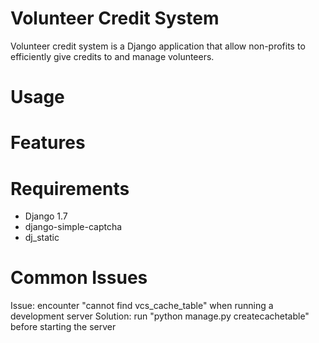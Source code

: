 Volunteer Credit System
===
Volunteer credit system is a Django application that allow non-profits to efficiently give credits to and manage volunteers.

# Usage

# Features

# Requirements
- Django 1.7
- django-simple-captcha
- dj_static

# Common Issues
Issue: encounter "cannot find vcs_cache_table" when running a development server
Solution: run "python manage.py createcachetable" before starting the server